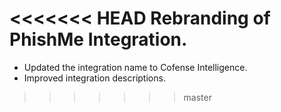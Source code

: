 <<<<<<< HEAD
Rebranding of PhishMe Integration.
=======
- Updated the integration name to Cofense Intelligence.
- Improved integration descriptions.
>>>>>>> master
